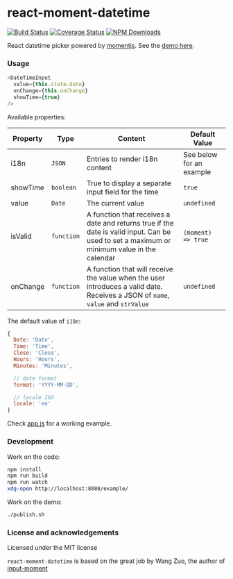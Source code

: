 # react-moment-datetime 

[![Build Status](https://secure.travis-ci.org/koliseoapi/react-moment-datetime.svg?branch=master)](http://travis-ci.org/koliseoapi/react-moment-datetime)
[![Coverage Status](https://img.shields.io/coveralls/koliseoapi/react-moment-datetime.svg?style=flat)](https://coveralls.io/r/koliseoapi/react-moment-datetime)
<a href="https://www.npmjs.com/package/react-moment-datetime"><img alt="NPM Downloads" src="https://img.shields.io/npm/dm/react-moment-datetime.svg?maxAge=43200"></a>

React datetime picker powered by [momentjs](http://momentjs.com). See the [demo here](http://koliseoapi.github.io/react-moment-datetime).
 
### Usage

``` javascript
<DateTimeInput
  value={this.state.date}
  onChange={this.onChange}
  showTime={true}
/>
```

Available properties:

| Property | Type | Content  | Default Value |
| --- | --- | --- | --- |
| i18n | `JSON` | Entries to render i18n content | See below for an example
| showTime | `boolean` | True to display a separate input field for the time | `true`
| value | `Date` | The current value | `undefined`
| isValid | `function` | A function that receives a date and returns true if the date is valid input. Can be used to set a maximum or minimum value in the calendar | `(moment) => true`
| onChange | `function` | A function that will receive the value when the user introduces a valid date. Receives a JSON of `name`, `value` and `strValue` | `undefined`

The default value of `i18n`:

```js
{
  Date: 'Date',
  Time: 'Time',
  Close: 'Close',
  Hours: 'Hours',
  Minutes: 'Minutes',

  // date format
  format: 'YYYY-MM-DD',

  // locale ISO
  locale: 'en'
}
```

Check [app.js](https://github.com/koliseoapi/react-moment-datetime/blob/master/example/app.js) for a working example.

### Development

Work on the code:

```sh
npm install
npm run build
npm run watch
xdg-open http://localhost:8080/example/
```

Work on the demo:

```sh
./publish.sh
```

### License and acknowledgements

Licensed under the MIT license

`react-moment-datetime` is based on the great job by Wang Zuo, the author of [input-moment](https://github.com/wangzuo/input-moment)
